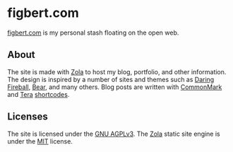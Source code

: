 # figbert.com
[figbert.com] is my personal stash floating on the open web.

## About
The site is made with [Zola] to host my blog, portfolio, and other
information. The design is inspired by a number of sites and themes such
as [Daring Fireball], [Bear], and many others. Blog posts are written
with [CommonMark] and [Tera] [shortcodes].

## Licenses
The site is licensed under the [GNU AGPLv3]. The [Zola] static site
engine is under the [MIT] license.

[figbert.com]: https://figbert.com/
[Zola]: https://www.getzola.org/
[Daring Fireball]: https://daringfireball.net/
[Bear]: https://bearblog.dev/
[CommonMark]: https://commonmark.org/
[Tera]: https://tera.netlify.app/
[shortcodes]: https://www.getzola.org/documentation/content/shortcodes/
[GNU AGPLv3]: COPYING
[MIT]: https://github.com/getzola/zola/blob/master/LICENSE
